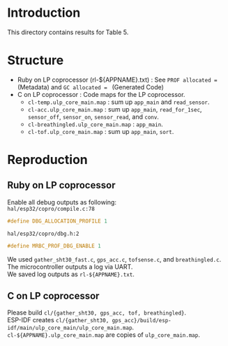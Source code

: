 # Introduction
This directory contains results for Table 5.

# Structure
 * Ruby on LP coprocessor (rl-${APPNAME}.txt) : See `PROF allocated = ` (Metadata) and `GC allocated = ` (Generated Code)
 * C on LP coprocessor : Code maps for the LP coprocessor.
    * `cl-temp.ulp_core_main.map` : sum up `app_main` and `read_sensor`.
    * `cl-acc.ulp_core_main.map` : sum up `app_main`, `read_for_1sec`, `sensor_off`, `sensor_on`, `sensor_read`, and `conv`.
    * `cl-breathingled.ulp_core_main.map` : `app_main`.
    * `cl-tof.ulp_core_main.map` : sum up `app_main`, `sort`.

# Reproduction
## Ruby on LP coprocessor
Enable all debug outputs as following:  
`hal/esp32/copro/compile.c:78`
```c
#define DBG_ALLOCATION_PROFILE 1
```

`hal/esp32/copro/dbg.h:2`
```c
#define MRBC_PROF_DBG_ENABLE 1
```

We used `gather_sht30_fast.c`, `gps_acc.c`, `tofsense.c`, and `breathingled.c`.  
The microcontroller outputs a log via UART.  
We saved log outputs as `rl-${APPNAME}.txt`.

## C on LP coprocessor
Please build `cl/{gather_sht30, gps_acc, tof, breathingled}`.  
ESP-IDF creates `cl/{gather_sht30, gps_acc}/build/esp-idf/main/ulp_core_main/ulp_core_main.map`.
`cl-${APPNAME}.ulp_core_main.map` are copies of `ulp_core_main.map`.